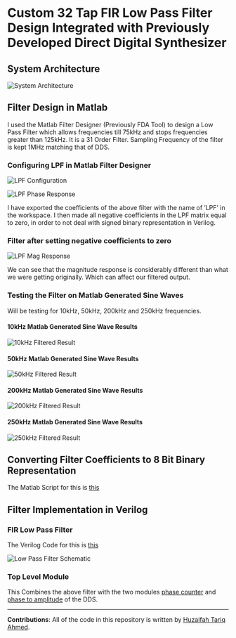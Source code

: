 # Custom 32 Tap FIR Low Pass Filter Design Integrated with Previously Developed Direct Digital Synthesizer

## System Architecture

![System Architecture](Images/architecture.png)

## Filter Design in Matlab

I used the Matlab Filter Designer (Previously FDA Tool) to design a Low Pass Filter which allows frequencies till 75kHz and stops frequencies greater than 125kHz. It is a 31 Order Filter. Sampling Frequency of the filter is kept 1MHz matching that of DDS.

### Configuring LPF in Matlab Filter Designer

![LPF Configuration](Images/lpfconfig.png)

![LPF Phase Response](Images/lpfphase.png)

I have exported the coefficients of the above filter with the name of ’LPF’ in the workspace. I then made all negative coefficients in the LPF matrix equal to zero, in order to not deal with signed binary representation in Verilog.

### Filter after setting negative coefficients to zero

![LPF Mag Response](Images/lpfmag.png)

We can see that the magnitude response is considerably different than what we were getting originally. Which can affect our filtered output.

### Testing the Filter on Matlab Generated Sine Waves

Will be testing for 10kHz, 50kHz, 200kHz and 250kHz frequencies.

#### 10kHz Matlab Generated Sine Wave Results

![10kHz Filtered Result](Images/10kHzfiltered.png)

#### 50kHz Matlab Generated Sine Wave Results

![50kHz Filtered Result](Images/50kHzfiltered.png)

#### 200kHz Matlab Generated Sine Wave Results

![200kHz Filtered Result](Images/200kHzfiltered.png)

#### 250kHz Matlab Generated Sine Wave Results

![250kHz Filtered Result](Images/250kHzfiltered.png)

## Converting Filter Coefficients to 8 Bit Binary Representation

The Matlab Script for this is [this](https://github.com/huzaifahtariqahmed/Integrated-DDS-FIR-Low-Pass-Filter/blob/main/low_pass_filter.mlx)

## Filter Implementation in Verilog

### FIR Low Pass Filter

The Verilog Code for this is [this](https://github.com/huzaifahtariqahmed/Integrated-DDS-FIR-Low-Pass-Filter/blob/main/fir_low_pass_filter.v)

![Low Pass Filter Schematic](Images/lpfschematic.png)

### Top Level Module

This Combines the above filter with the two modules [phase counter](https://github.com/huzaifahtariqahmed/Direct-Digital-Synthesizer/blob/main/DDS%20Verilog%20Scripts/phase_counter.v) and [phase to amplitude](https://github.com/huzaifahtariqahmed/Direct-Digital-Synthesizer/blob/main/DDS%20Verilog%20Scripts/phase_to_amplitude.v) of the DDS.

--- 

**Contributions**: All of the code in this repository is written by [Huzaifah Tariq Ahmed](https://github.com/huzaifahtariqahmed). 
